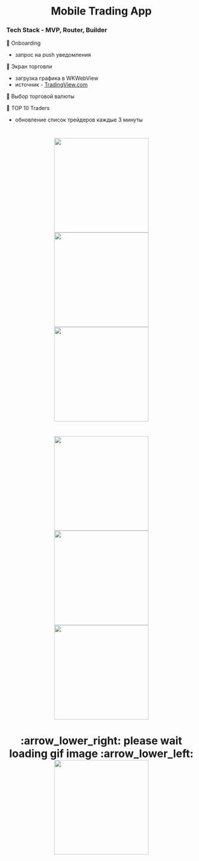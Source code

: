 
<h1 align="center">
    Mobile Trading App
</h1>

### Tech Stack - MVP, Router, Builder

:large_blue_circle: Onboarding
  + запрос на push уведомления
  
:large_blue_circle: Экран торговли
  + загрузка графика в WKWebView 
  + источник - [TradingView.com](https://www.tradingview.com/)
  
:large_blue_circle: Выбор торговой валюты
  
:large_blue_circle: TOP 10 Traders
  + обновление список трейдеров каждые 3 минуты
  
<h1 align="center">
    <img src="https://github.com/ArturKondratev/Trade-Mobile/blob/main/Screen/onboarding1.png" width="250"> <img src="https://github.com/ArturKondratev/Trade-Mobile/blob/main/Screen/onboarding2.png" width="250"> <img src="https://github.com/ArturKondratev/Trade-Mobile/blob/main/Screen/onboarding3.png" width="250">
</h1>

<h1 align="center">
    <img src="https://github.com/ArturKondratev/Trade-Mobile/blob/main/Screen/screen1.png" width="250"> <img src="https://github.com/ArturKondratev/Trade-Mobile/blob/main/Screen/screen2.png" width="250"> <img src="https://github.com/ArturKondratev/Trade-Mobile/blob/main/Screen/screen3.png" width="250">
</h1>

<h1 align="center">
    :arrow_lower_right: please wait loading gif image :arrow_lower_left:
     <br>
    <img src="https://github.com/ArturKondratev/Trade-Mobile/blob/main/Screen/gif1.gif?raw=true" width="250">
</h1>

